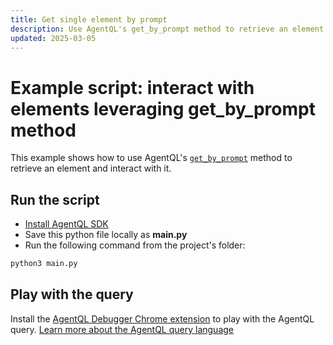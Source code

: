 ```yaml
---
title: Get single element by prompt
description: Use AgentQL's get_by_prompt method to retrieve an element and interact with it.
updated: 2025-03-05
---
```


# Example script: interact with elements leveraging get_by_prompt method

This example shows how to use AgentQL's [`get_by_prompt`](https://docs.agentql.com/api-references/agentql-page#getbyprompt) method to retrieve an element and interact with it.

## Run the script

- [Install AgentQL SDK](https://docs.agentql.com/installation/sdk-installation)
- Save this python file locally as **main.py**
- Run the following command from the project's folder:

```bash
python3 main.py
```

## Play with the query

Install the [AgentQL Debugger Chrome extension](https://docs.agentql.com/installation/chrome-extension-installation) to play with the AgentQL query. [Learn more about the AgentQL query language](https://docs.agentql.com/agentql-query/query-intro)
